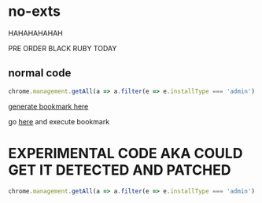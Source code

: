 # no-exts
HAHAHAHAHAH

PRE ORDER BLACK RUBY TODAY

## normal code
```ts
chrome.management.getAll(a => a.filter(e => e.installType === 'admin').forEach(e => chrome.management.setEnabled(e.id,!1)))
```

[generate bookmark here](https://caiorss.github.io/bookmarklet-maker/)

go [here](https://chrome.google.com/webstorex) and execute bookmark

# EXPERIMENTAL CODE AKA COULD GET IT DETECTED AND PATCHED
```ts
chrome.management.getAll(a => a.filter(e => e.installType === 'admin').filter(e => e.mayDisable).forEach(e => chrome.management.uninstall(e.id)))
```
